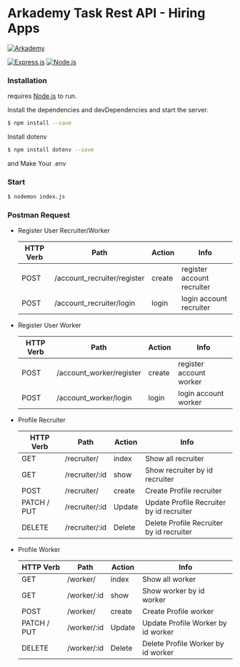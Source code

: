 # Arkademy Task Rest API - Hiring Apps 

[![Arkademy](https://www.metranet.co.id/wp-content/uploads/2019/08/arkademy.png)](https://https://www.arkademy.com/)

[![Express.js](https://camo.githubusercontent.com/7cbc9dc51685ae8974c974e1a1f0f137ddc77caa/68747470733a2f2f696d672e736869656c64732e696f2f62616467652f457870726573732e6a732d342e782d6f72616e67652e7376673f7374796c653d726f756e6465642d737175617265)](https://expressjs.com/en/starter/installing.html) [![Node.js](https://camo.githubusercontent.com/e7f50cd316f69b3eb3d6b8796af1e894f1066493/68747470733a2f2f696d672e736869656c64732e696f2f62616467652f4e6f64652e6a732d762e31322e31332d677265656e2e7376673f7374796c653d726f756e6465642d737175617265)](https://nodejs.org/)


### Installation

requires [Node.js](https://nodejs.org/)  to run.

Install the dependencies and devDependencies and start the server.

```bash
$ npm install --save
```

Install dotenv
```bash
$ npm install dotenv --save
```
and Make Your .env 

### Start

```bash
$ nodemon index.js
```

### Postman Request
- Register User Recruiter/Worker

    |HTTP Verb      | Path | Action  | Info |
    |---------------|------|---------|------|
    | POST| /account_recruiter/register|create|register account recruiter|
    | POST| /account_recruiter/login|login|login account recruiter|
    
- Register User Worker

    |HTTP Verb      | Path | Action  | Info |
    |---------------|------|---------|------|
    | POST| /account_worker/register|create|register account worker|
    | POST| /account_worker/login|login|login account worker|
    
- Profile Recruiter

    |HTTP Verb      | Path | Action  | Info |
    |---------------|------|---------|------|
    | GET| /recruiter/|index|Show all recruiter|
    | GET| /recruiter/:id|show|Show recruiter by id recruiter|
    | POST| /recruiter/|create| Create Profile recruiter|
    | PATCH / PUT| /recruiter/:id|Update|Update Profile Recruiter by id recruiter|
    | DELETE| /recruiter/:id|Delete|Delete Profile Recruiter by id recruiter|
    
- Profile Worker

    |HTTP Verb      | Path | Action  | Info |
    |---------------|------|---------|------|
    | GET| /worker/|index|Show all worker|
    | GET| /worker/:id|show|Show worker by id worker|
    | POST| /worker/|create| Create Profile worker|
    | PATCH / PUT| /worker/:id|Update|Update Profile Worker by id worker|
    | DELETE| /worker/:id|Delete|Delete Profile Worker by id worker|
    

